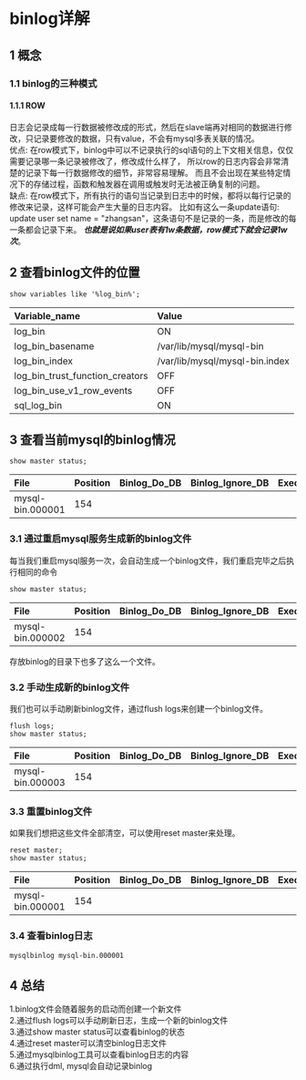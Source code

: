 # binlog详解  
## 1 概念
### 1.1 binlog的三种模式
#### 1.1.1 ROW
日志会记录成每一行数据被修改成的形式，然后在slave端再对相同的数据进行修改，只记录要修改的数据，只有value，不会有mysql多表关联的情况。  
优点: 在row模式下，binlog中可以不记录执行的sql语句的上下文相关信息，仅仅需要记录哪一条记录被修改了，修改成什么样了，
所以row的日志内容会非常清楚的记录下每一行数据修改的细节，非常容易理解。
而且不会出现在某些特定情况下的存储过程，函数和触发器在调用或触发时无法被正确复制的问题。  
缺点: 在row模式下，所有执行的语句当记录到日志中的时候，都将以每行记录的修改来记录，这样可能会产生大量的日志内容。
比如有这么一条update语句: update user set name = "zhangsan"，这条语句不是记录的一条，而是修改的每一条都会记录下来。
***也就是说如果user表有1w条数据，row模式下就会记录1w次***。  

## 2 查看binlog文件的位置
```mysql
show variables like '%log_bin%';
```
| Variable_name | Value | 
| :--- | :--- |   
| log_bin | ON | 
| log_bin_basename | /var/lib/mysql/mysql-bin | 
| log_bin_index | /var/lib/mysql/mysql-bin.index | 
| log_bin_trust_function_creators | OFF | 
| log_bin_use_v1_row_events | OFF | 
| sql_log_bin | ON |  

## 3 查看当前mysql的binlog情况
```mysql
show master status;
```
| File | Position | Binlog_Do_DB | Binlog_Ignore_DB | Executed_Gtid_Set |
| :--- | :--- | :--- | :--- | :--- |
| mysql-bin.000001 | 154 |  |  |  |  

### 3.1 通过重启mysql服务生成新的binlog文件
每当我们重启mysql服务一次，会自动生成一个binlog文件，我们重启完毕之后执行相同的命令
```mysql
show master status;
```
| File | Position | Binlog_Do_DB | Binlog_Ignore_DB | Executed_Gtid_Set |
| :--- | :--- | :--- | :--- | :--- |
| mysql-bin.000002 | 154 |  |  |  |  

存放binlog的目录下也多了这么一个文件。

### 3.2 手动生成新的binlog文件
我们也可以手动刷新binlog文件，通过flush logs来创建一个binlog文件。  
```mysql
flush logs;  
show master status;
```
| File | Position | Binlog_Do_DB | Binlog_Ignore_DB | Executed_Gtid_Set |
| :--- | :--- | :--- | :--- | :--- |
| mysql-bin.000003 | 154 |  |  |  |  

### 3.3 重置binlog文件  
如果我们想把这些文件全部清空，可以使用reset master来处理。  
```mysql
reset master;  
show master status;
```
| File | Position | Binlog_Do_DB | Binlog_Ignore_DB | Executed_Gtid_Set |
| :--- | :--- | :--- | :--- | :--- |
| mysql-bin.000001 | 154 |  |  |  |  

### 3.4 查看binlog日志
```
mysqlbinlog mysql-bin.000001
```  

## 4 总结  
1.binlog文件会随着服务的启动而创建一个新文件  
2.通过flush logs可以手动刷新日志，生成一个新的binlog文件  
3.通过show master status可以查看binlog的状态    
4.通过reset master可以清空binlog日志文件  
5.通过mysqlbinlog工具可以查看binlog日志的内容  
6.通过执行dml, mysql会自动记录binlog  